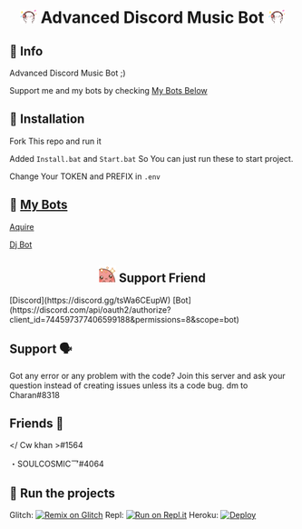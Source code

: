 <h1 align="center"><img src="./assets/Music.gif" width="30px"> Advanced Discord Music Bot <img src="./assets/Music.gif" width="30px"></h1>

## 📝 Info
Advanced Discord Music Bot ;)

Support me and my bots by checking [My Bots Below](https://github.com/compteccharan/Advanced-Discord-Music-Bot/#-my-bots)

## 📝 Installation
Fork This repo and run it

Added `Install.bat` and `Start.bat` So You can just run these to start project.

Change Your TOKEN and PREFIX in `.env`

## 📝 [My Bots](https://top.gg/bot/816987224662999040)
[Aquire](https://top.gg/bot/816987224662999040)

[Dj Bot](https://discord.com/oauth2/authorize?client_id=818410071653351474&scope=bot)
 

<h2 align="center"><img src="./assets/821437673448800256.png" width="30px"> Support Friend </h1>
[Discord](https://discord.gg/tsWa6CEupW)
[Bot](https://discord.com/api/oauth2/authorize?client_id=744597377406599188&permissions=8&scope=bot)

## Support :speaking_head: 
Got any error or any problem with the code? Join this server and ask your question instead of creating issues unless its a code bug. dm to Charan#8318

## Friends :gift_heart:
</ Cw khan >#1564

・SOULCOSMIC乛#4064


## 💨 Run the projects
Glitch: [![Remix on Glitch](https://cdn.glitch.com/2703baf2-b643-4da7-ab91-7ee2a2d00b5b%2Fremix-button.svg)](https://glitch.com/edit/#!/import/github/compteccharan/Advanced-Discord-Music-Bot)
Repl: [![Run on Repl.it](https://repl.it/badge/github/SudhanPlayz/Discord-MusicBot)](https://repl.it/github/compteccharan/Advanced-Discord-Music-Bot)
Heroku: [![Deploy](https://www.herokucdn.com/deploy/button.svg)](https://heroku.com/deploy?template=https://github.com/compteccharan/Advanced-Discord-Music-Bot/)
